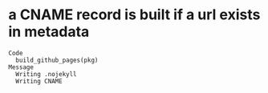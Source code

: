 # a CNAME record is built if a url exists in metadata

    Code
      build_github_pages(pkg)
    Message
      Writing .nojekyll
      Writing CNAME

